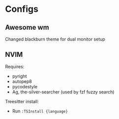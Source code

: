 # Configs

## Awesome wm 
Changed blackburn theme for dual monitor setup

## NVIM
Requires:
- pyright
- autopep8
- pycodestyle
- Ag, the-silver-searcher (used by fzf fuzzy search)

Treesitter install:
- Run `:TSInstall {language}`
